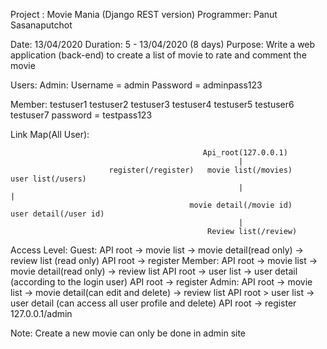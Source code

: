 Project : Movie Mania (Django REST version)
Programmer: Panut Sasanaputchot

Date: 13/04/2020
Duration: 5 - 13/04/2020 (8 days)
Purpose: Write a web application (back-end) to create a list of movie to rate and comment the movie

Users:
Admin:
Username = admin
Password = adminpass123

Member:
testuser1
testuser2
testuser3
testuser4
testuser5
testuser6
testuser7
password = testpass123

Link Map(All User):

                                               Api_root(127.0.0.1)
                                                       |
                          register(/register)   movie list(/movies)     user list(/users)
                                                       |                       |
                                            movie detail(/movie id)    user detail(/user id)
                                                       |
                                                Review list(/review)

Access Level:
Guest: API root -> movie list -> movie detail(read only) -> review list (read only)
       API root -> register
Member: API root -> movie list -> movie detail(read only) -> review list
        API root -> user list -> user detail (according to the login user)
        API root -> register
Admin: API root -> movie list -> movie detail(can edit and delete) -> review list
       API root > user list -> user detail (can access all user profile and delete)
       API root -> register
       127.0.0.1/admin


Note: Create a new movie can only be done in admin site
